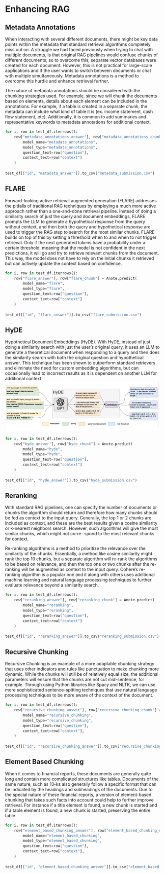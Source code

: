 # Enhancing RAG

## Metadata Annotations

When interacting with several different documents, there might be key data points within the metadata
that standard retrieval algorithms completely miss out on. A struggle we had faced previously when
trying to chat with multiple documents, is that original RAG pipelines would confuse chunks of different
documents, so to overcome this, separate vector databases were created for each document. However,
this is not practical for large-scale applications and if the user wants to switch between documents or chat
with multiple simultaneously. Metadata annotations is a method to overcome this hurdle and enhance
retrieval further.

The nature of metadata annotations should be considered with the chunking strategies used. For example,
since we will chunk the documents based on elements, details about each element can be included in the
annotations. For example, if a table is created in a separate chunk, the metadata can include what kind of
table it is (ex. income statement, cash flow statement, etc). Additionally, it is common to add summaries
and representative keywords to metadata annotations for additional context.
``` py
for i, row in test_df.iterrows():
    row["metadata_annotations_answer"], row["metadata_annotations_chunk"] = Anote.predict(
        model_name="metadata_annotations",
        model_type="metadata_annotations",
        question_text=row["question"],
        context_text=row["context"]
    )

test_df[["id", "metadata_answer"]].to_csv("metadata_submission.csv")
```


## FLARE
Forward-looking active retrieval augmented generation (FLARE) addresses the pitfalls of traditional RAG techniques by employing a much more active approach rather than a one-and-done retrieval pipeline. Instead
of doing a similarity search of just the query and document embeddings, FLARE prompts the LLM to
generate a hypothetical response from the query without context, and then both the query and hypothetical response are used to trigger the RAG step to search for the most similar chunks. FLARE
builds on top of this by setting a threshold when to and when to not trigger retrieval. Only if the next
generated tokens have a probability under a certain threshold, meaning that the model is not confident
in the next predictions, it will go and try to retrieve relevant chunks from the document. This way, the
model does not have to rely on the initial chunks it retrieved but can actively update the context based
on confidence.
``` py
for i, row in test_df.iterrows():
    row["flare_answer"], row["flare_chunk"] = Anote.predict(
        model_name="flare",
        model_type="flare",
        question_text=row["question"],
        context_text=row["context"]
    )

test_df[["id", "flare_answer"]].to_csv("flare_submission.csv")
```
## HyDE
Hypothetical Document Embeddings (HyDE). With HyDE, instead of just doing a similarity search with just the user’s original query, it uses an LLM to generate a theoretical document when responding to
a query and then does the similarity search with both the original question and hypothetical answer. This technique has been shown to outperform standard retrievers and eliminate the need for custom
embedding algorithms, but can occasionally lead to incorrect results as it is dependent on another LLM for additional context.
![alt text](../assets/hyde.png)
``` py
for i, row in test_df.iterrows():
    row["hyde_answer"], row["hyde_chunk"] = Anote.predict(
        model_name="hyde",
        model_type="hyde",
        question_text=row["question"],
        context_text=row["context"]
    )

test_df[["id", "hyde_answer"]].to_csv("hyde_submission.csv")
```
## Reranking
With standard RAG pipelines, one can specify the number of documents or chunks the algorithm should
return and therefore how many chunks should be fed as context to the input query. Generally, the top 1
or 2 chunks are included as context, and these are the best results given a cosine similarity or k-nearest neighbors search. However, such algorithms will give the most similar chunks, which might not corre-
spond to the most relevant chunks for context.

Re-ranking algorithms is a method to prioritize the relevance over the similarity of the chunks. Essentially,
a method like cosine similarity might rank the top 10 chunks, but a separate algorithm will re-rank the
algorithms to be based on relevance, and then the top one or two chunks after the re-ranking will be
augmented as context to the input query. Cohere’s re-ranking algorithm is a popular one and it along with
others uses additional machine learning and natural language processing techniques to further evaluate
relevance beyond a similarity search.
``` py
for i, row in test_df.iterrows():
    row["reranking_answer"], row["reranking_chunk"] = Anote.predict(
        model_name="reranking",
        model_type="reranking",
        question_text=row["question"],
        context_text=row["context"]
    )

test_df[["id", "reranking_answer"]].to_csv("reranking_submission.csv")
```
## Recursive Chunking
Recursive Chunking is an example of a more adaptable chunking strategy that uses other indicators
and rules like punctuation to make chunking more dynamic. While the chunks will still be of relatively
equal size, the additional parameters will ensure that the chunks are not cut mid-sentence, for example.
Through using Python libraries like Spacy and NLTK, we can use more sophisticated sentence-spitting techniques that use natural language processing techniques to be more aware of the context of the document.
``` py
for i, row in test_df.iterrows():
    row["recursive_chunking_answer"], row["recursive_chunking_chunk"] = Anote.predict(
        model_name="recursive_chunking",
        model_type="recursive_chunking",
        question_text=row["question"],
        context_text=row["context"],
    )

test_df[["id", "recursive_chunking_answer"]].to_csv("recursive_chunking_submission.csv")
```
## Element Based Chunking
When it comes to financial reports, these documents are generally quite long and contain more complicated structures like tables. Documents of the same nature, such as 10-ks also generally follow a specific format that can be indicated by the headings and subheadings of the documents. Due to the special nature of these financial reports, a version of element-based chunking that takes such facts into account could help to further improve retrieval. For instance if a title element is found, a new chunk is started and if a table element is found, a new chunk is started, preserving the entire table.
``` py
for i, row in test_df.iterrows():
    row["element_based_chunking_answer"], row["element_based_chunking_chunk"] = Anote.predict(
        model_name="element_based_chunking",
        model_type="element_based_chunking",
        question_text=row["question"],
        context_text=row["context"],
    )

test_df[["id", "element_based_chunking_answer"]].to_csv("element_based_chunking_submission.csv")
```
